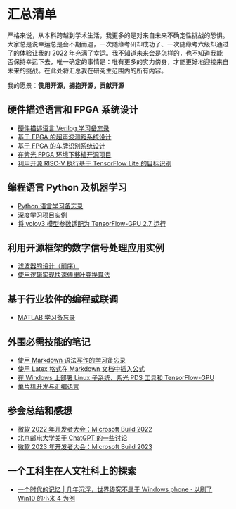 # 汇总清单
严格来说，从本科跨越到学术生活，我更多的是对来自未来不确定性挑战的恐惧。大家总是说幸运总是会不期而遇，一次随缘考研却成功了、一次随缘考六级却通过了的体验让我的 2022 年充满了幸运。我不知道未来会是怎样的，也不知道我能否保持幸运下去，唯一确定的事情是：唯有更多的实力傍身，才能更好地迎接来自未来的挑战。在此处将汇总我在研究生范围内的所有内容。

我的愿景：**使用开源，拥抱开源，贡献开源**

## 硬件描述语言和 FPGA 系统设计
  * [硬件描述语言 Verilog 学习备忘录](https://github.com/MongooseOrion/MyVerilogLearning)
  * [基于 FPGA 的超声波测距系统设计](https://github.com/MongooseOrion/UltraSonic-Design_based-on-FPGA)
  * [基于 FPGA 的车牌识别系统设计](https://github.com/MongooseOrion/LPR-based-on-Cortex-M3-in-FPGA)
  * [在紫光 FPGA 环境下移植开源项目](https://github.com/MongooseOrion/Senses/blob/main/document/remake_for_pango.md)
  * [利用开源 RISC-V 执行基于 TensorFlow Lite 的目标识别](https://github.com/MongooseOrion/FPGA-Image-Recognition)
  
## 编程语言 Python 及机器学习
  * [Python 语言学习备忘录](https://github.com/MongooseOrion/MyPythonLearning)
  * [深度学习项目实例](https://github.com/MongooseOrion/deep_learn)
  * [将 yolov3 模型参数适配为 TensorFlow-GPU 2.7 运行](https://github.com/MongooseOrion/tf2-keras-yolo3)
  
## 利用开源框架的数字信号处理应用实例
  * [滤波器的设计（前序）](https://github.com/MongooseOrion/Senses/blob/main/document/LPF_RC.md)
  * [使用逻辑实现快速傅里叶变换算法](https://github.com/MongooseOrion/fft_net)

## 基于行业软件的编程或联调
  * [MATLAB 学习备忘录](https://github.com/MongooseOrion/Senses/blob/main/document/matlab_func.md)

## 外围必需技能的笔记
  * [使用 Markdown 语法写作的学习备忘录](https://github.com/MongooseOrion/Senses/blob/main/document/markdown_notes.md)
  * [使用 Latex 格式在 Markdown 文档中插入公式](https://github.com/MongooseOrion/Senses/blob/main/document/latex_formula.md)
  * [在 Windows 上部署 Linux 子系统、紫光 PDS 工具和 TensorFlow-GPU](https://github.com/MongooseOrion/Senses/tree/main/develop_on_Windows)
  * [单片机开发与汇编语言](https://github.com/MongooseOrion/Senses/tree/main/MCU_development)

## 参会总结和感想
  * [微软 2022 年开发者大会：Microsoft Build 2022](https://github.com/MongooseOrion/Senses/blob/main/conference/Build_2022.md)
  * [北京邮电大学关于 ChatGPT 的一些讨论](https://github.com/MongooseOrion/Senses/blob/main/conference/ChatGPT_BUPT.md)
  * [微软 2023 年开发者大会：Microsoft Build 2023](https://github.com/MongooseOrion/Senses/blob/main/conference/Build_2023.md)

## 一个工科生在人文社科上的探索
  * [一个时代的记忆 | 几年沉浮，世界终究不属于 Windows phone · 以刷了 Win10 的小米 4 为例](https://www.coolapk.com/feed/16097298?shareKey=YTkwODMyNTM3MTRiNjM1NTFkNDU~&shareUid=777487&shareFrom=com.coolapk.market_9.1.1)
